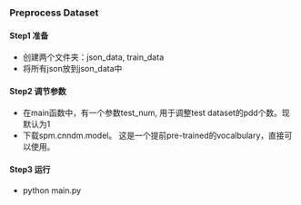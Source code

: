 ### Preprocess Dataset
#### Step1 准备
* 创建两个文件夹：json_data, train_data
* 将所有json放到json_data中

#### Step2 调节参数
* 在main函数中，有一个参数test_num, 用于调整test dataset的pdd个数。现默认为1
* 下载spm.cnndm.model。 这是一个提前pre-trained的vocalbulary，直接可以使用。


#### Step3 运行
* python main.py
